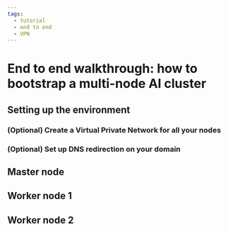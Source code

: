 ```yaml
---
tags:
  - tutorial
  - end to end
  - VPN
---
```


# End to end walkthrough: how to bootstrap a multi-node AI cluster

## Setting up the environment

### (Optional) Create a Virtual Private Network for all your nodes

### (Optional) Set up DNS redirection on your domain


## Master node


## Worker node 1


## Worker node 2


